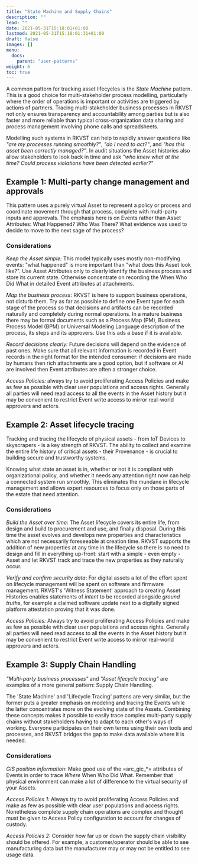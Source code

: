 ```yaml
---
title: "State Machine and Supply Chains"
description: ""
lead: ""
date: 2021-05-31T15:18:01+01:00
lastmod: 2021-05-31T15:18:01:31+01:00
draft: false
images: []
menu:
  docs:
    parent: "user-patterns"
weight: 6
toc: true
---
```


A common pattern for tracking asset lifecycles is the *State Machine* pattern. This is a good choice for multi-stakeholder process modelling, particularly where the order of operations is important or activities are triggered by actions of partners. Tracing multi-stakeholder business processes in RKVST not only ensures transparency and accountability among parties but is also faster and more reliable than typical cross-organization data sharing and process management involving phone calls and spreadsheets.

Modelling such systems in RKVST can help to rapidly answer questions like _"are my processes running smoothly?"_, _"do I need to act?"_, and _"has this asset been correctly managed?"_. In audit situations the Asset histories also allow stakeholders to look back in time and ask _"who knew what at the time? Could process violations have been detected earlier?"_

## Example 1: Multi-party change management and approvals

This pattern uses a purely virtual Asset to represent a policy or process and coordinate movement through that process, complete with multi-party inputs and approvals. The emphasis here is on Events rather than Asset Attributes: What Happened? Who Was There? What evidence was used to decide to move to the next sage of the process?

### Considerations

_Keep the Asset simple:_ This model typically uses mostly non-modifying events: "what happened" is more important than "what does this Asset look like?". Use Asset Attributes only to clearly identify the business process and store its current state. Otherwise concentrate on recording the When Who Did What in detailed Event attributes at attachments. 

_Map the business process:_ RKVST is here to support business operations, not disturb them. Try as far as possible to define one Event type for each stage of the process so that decisions and artifacts can be recorded naturally and completely during normal operations. In a mature business there may be formal documents such as a Process Map (PM), Business Process Model (BPM) or Universal Modeling Language description of the process, its steps and its approvers. Use this ads a base if it is available.

_Record decisions clearly:_ Future decisions will depend on the evidence of past ones. Make sure that all relevant information is recorded in Event records in the right format for the intended consumer: if decisions are made by humans then rich attachments are a good option, but if software or AI are involved then Event attributes are often a stronger choice.

_Access Policies:_ always try to avoid proliferating Access Policies and make as few as possible with clear user populations and access rights. Generally all parties will need read access to all the events in the Asset history but it may be convenient to restrict Event write access to mirror real-world approvers and actors.  

## Example 2: Asset lifecycle tracing

Tracking and tracing the lifecycle of physical assets - from IoT Devices to skyscrapers - is a key strength of RKVST. The ability to collect and examine the entire life history of critical assets - their Provenance - is crucial to building secure and trustworthy systems.

Knowing what state an asset is in, whether or not it is compliant with organizational policy, and whether it needs any attention right now can help a connected system run smoothly. This eliminates the mundane in lifecycle management and allows expert resources to focus only on those parts of the estate that need attention.

### Considerations

_Build the Asset over time_: The Asset lifecycle covers its entire life, from design and build to procurement and use, and finally disposal. During this time the asset evolves and develops new properties and characteristics which are not necessarily foreseeable at creation time. RKVST supports the addition of new properties at any time in the lifecycle so there is no need to design and fill in everything up-front: start with a simple - even empty - Asset and let RKVST track and trace the new properties as they naturally occur.

_Verify and confirm security data_: For digital assets a lot of the effort spent on lifecycle management will be spent on software and firmware management. RKVST's 'Witness Statement' approach to creating Asset Histories enables statements of _intent_ to be recorded alongside _ground truths_, for example a claimed software update next to a digitally signed platform attestation proving that it was done.

_Access Policies:_ Always try to avoid proliferating Access Policies and make as few as possible with clear user populations and access rights. Generally all parties will need read access to all the events in the Asset history but it may be convenient to restrict Event write access to mirror real-world approvers and actors.  

## Example 3: Supply Chain Handling

_"Multi-party business processes"_ and _"Asset lifecycle tracing"_ are examples of a more general pattern: Supply Chain Handling.

The 'State Machine' and 'Lifecycle Tracing' pattens are very similar, but the former puts a greater emphasis on modeling and tracing the Events while the latter concentrates more on the evolving state of the Assets. Combining these concepts makes it possible to easily trace complex multi-party supply chains without stakeholders having to adapt to each other's ways of working. Everyone participates on their own terms using their own tools and processes, and RKVST bridges the gap to make data available where it is needed.

### Considerations

_GIS position information_: Make good use of the =arc_gic_*= attributes of Events in order to trace *Where* When Who Did What. Remember that physical environment can make a lot of difference to the virtual security of your Assets.

_Access Policies 1:_ Always try to avoid proliferating Access Policies and make as few as possible with clear user populations and access rights. Nonetheless complete supply chain operations are complex and thought must be given to Access Policy configuration to account for changes of custody. 

_Access Policies 2:_ Consider how far up or down the supply chain visibility should be offered. For example, a customer/operator should be able to see manufacturing data but the manufacturer may or may not be entitled to see usage data.




